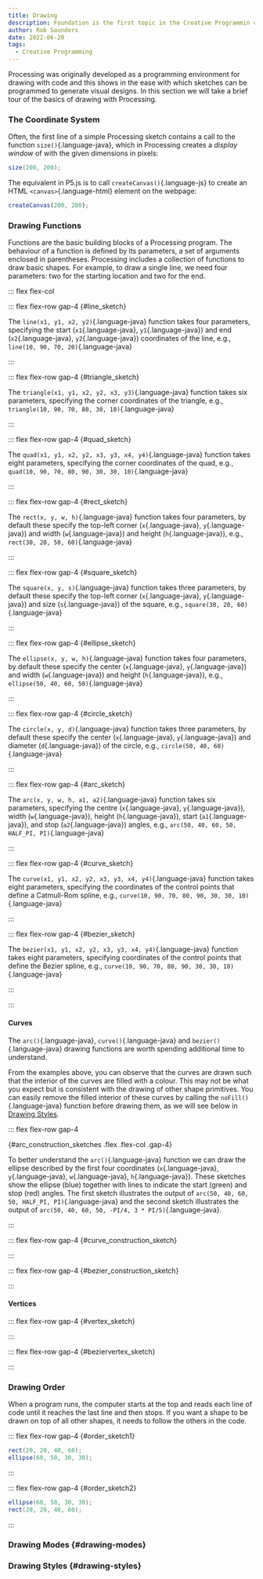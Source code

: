 ```yaml
---
title: Drawing
description: Foundation is the first topic in the Creative Programmin course.
author: Rob Saunders
date: 2022-06-20
tags:
  - Creative Programming
---
```


Processing was originally developed as a programming environment for drawing with code and this shows in the ease with which sketches can be programmed to generate visual designs. In this section we will take a brief tour of the basics of drawing with Processing.

### The Coordinate System
Often, the first line of a simple Processing sketch contains a call to the function `size()`{.language-java}, which in Processing creates a _display window_ of with the given dimensions in pixels:  
```java
size(200, 200);
```

The equivalent in P5.js is to call `createCanvas()`{.language-js} to create an HTML `<canvas>`{.language-html} element on the webpage:
```js
createCanvas(200, 200);
```

### Drawing Functions
Functions are the basic building blocks of a Processing program. The behaviour of a function is defined by its parameters, a set of arguments enclosed in parentheses. Processing includes a collection of functions to draw basic shapes. For example, to draw a single line, we need four parameters: two for the starting location and two for the end.

::: flex flex-col

::: flex flex-row gap-4
{#line_sketch}

The `line(x1, y1, x2, y2)`{.language-java} function takes four parameters, specifying the start (`x1`{.language-java}, `y1`{.language-java}) and end (`x2`{.language-java}, `y2`{.language-java}) coordinates of the line, e.g., `line(10, 90, 70, 20)`{.language-java}
<script>
  new p5( p => {
    p.setup = () => {
      p.createCanvas(100, 100);
      p.background(223);
      p.line(10, 90, 70, 20);
    };
  }, "line_sketch");
</script>
:::

::: flex flex-row gap-4
{#triangle_sketch}

The `triangle(x1, y1, x2, y2, x3, y3)`{.language-java} function takes six parameters, specifying the corner coordinates of the triangle, e.g., `triangle(10, 90, 70, 80, 30, 10)`{.language-java}
<script>
  new p5( p => {
    p.setup = () => {
      p.createCanvas(100, 100);
      p.background(223);
      p.triangle(10, 90, 70, 80, 30, 10);
    };
  }, "triangle_sketch");
</script>
:::

::: flex flex-row gap-4
{#quad_sketch}

The `quad(x1, y1, x2, y2, x3, y3, x4, y4)`{.language-java} function takes eight parameters, specifying the corner coordinates of the quad, e.g., `quad(10, 90, 70, 80, 90, 30, 30, 10)`{.language-java}
<script>
  new p5( p => {
    p.setup = () => {
      p.createCanvas(100, 100);
      p.background(223);
      p.quad(10, 90, 70, 80, 90, 30, 30, 10);
    };
  }, "quad_sketch");
</script>
:::

::: flex flex-row gap-4
{#rect_sketch}

The `rect(x, y, w, h)`{.language-java} function takes four parameters, by default these specify the top-left corner (`x`{.language-java}, `y`{.language-java}) and width (`w`{.language-java}) and height (`h`{.language-java}), e.g., `rect(30, 20, 50, 60)`{.language-java}
<script>
  new p5( p => {
    p.setup = () => {
      p.createCanvas(100, 100);
      p.background(223);
      p.rect(30, 20, 50, 60);
    };
  }, "rect_sketch");
</script>
:::

::: flex flex-row gap-4
{#square_sketch}

The `square(x, y, s)`{.language-java} function takes three parameters, by default these specify the top-left corner (`x`{.language-java}, `y`{.language-java}) and size (`s`{.language-java}) of the square, e.g., `square(30, 20, 60)`{.language-java}
<script>
  new p5( p => {
    p.setup = () => {
      p.createCanvas(100, 100);
      p.background(223);
      p.square(30, 20, 60);
    };
  }, "square_sketch");
</script>
:::

::: flex flex-row gap-4
{#ellipse_sketch}

The `ellipse(x, y, w, h)`{.language-java} function takes four parameters, by default these specify the center (`x`{.language-java}, `y`{.language-java}) and width (`w`{.language-java}) and height (`h`{.language-java}), e.g., `ellipse(50, 40, 60, 50)`{.language-java}
<script>
  new p5( p => {
    p.setup = () => {
      p.createCanvas(100, 100);
      p.background(223);
      p.ellipse(50, 40, 60, 50);
    };
  }, "ellipse_sketch");
</script>
:::

::: flex flex-row gap-4
{#circle_sketch}

The `circle(x, y, d)`{.language-java} function takes three parameters, by default these specify the center (`x`{.language-java}, `y`{.language-java}) and diameter (`d`{.language-java}) of the circle, e.g., `circle(50, 40, 60)`{.language-java}
<script>
  new p5( p => {
    p.setup = () => {
      p.createCanvas(100, 100);
      p.background(223);
      p.circle(50, 40, 60);
    };
  }, "circle_sketch");
</script>
:::

::: flex flex-row gap-4
{#arc_sketch}

The `arc(x, y, w, h, a1, a2)`{.language-java} function takes six parameters, specifying the centre (`x`{.language-java}, `y`{.language-java}), width (`w`{.language-java}), height (`h`{.language-java}), start (`a1`{.language-java}), and stop (`a2`{.language-java}) angles, e.g., `arc(50, 40, 60, 50, HALF_PI, PI)`{.language-java}
<script>
  new p5( p => {
    p.setup = () => {
      p.createCanvas(100, 100);
      p.background(223);
      p.arc(50, 40, 60, 50, p.HALF_PI, p.PI);
    };
  }, "arc_sketch");
</script>
:::

::: flex flex-row gap-4
{#curve_sketch}

The `curve(x1, y1, x2, y2, x3, y3, x4, y4)`{.language-java} function takes eight parameters, specifying the coordinates of the control points that define a Catmull-Rom spline, e.g., `curve(10, 90, 70, 80, 90, 30, 30, 10)`{.language-java}
<script>
  new p5( p => {
    p.setup = () => {
      p.createCanvas(100, 100);
      p.background(223);
      p.curve(10, 90, 70, 80, 90, 30, 30, 10);
    };
  }, "curve_sketch");
</script>
:::

::: flex flex-row gap-4
{#bezier_sketch}

The `bezier(x1, y1, x2, y2, x3, y3, x4, y4)`{.language-java} function takes eight parameters, specifying coordinates of the control points that define the Bezier spline, e.g., `curve(10, 90, 70, 80, 90, 30, 30, 10)`{.language-java}
<script>
  new p5( p => {
      p.setup = () => {
        p.createCanvas(100, 100);
        p.background(223);
        p.bezier(10, 90, 70, 80, 90, 30, 30, 10);
      };
    }, "bezier_sketch");
</script>
:::

:::

#### Curves

The `arc()`{.language-java}, `curve()`{.language-java} and `bezier()`{.language-java} drawing functions are worth spending additional time to understand.

From the examples above, you can observe that the curves are drawn such that the interior of the curves are filled with a colour. This may not be what you expect but is consistent with the drawing of other shape primitives. You can easily remove the filled interior of these curves by calling the `noFill()`{.language-java} function before drawing them, as we will see below in [Drawing Styles](#drawing-styles).

::: flex flex-row gap-4

{#arc_construction_sketches .flex .flex-col .gap-4}

To better understand the `arc()`{.language-java} function we can draw the ellipse described by the first four coordinates (`x`{.language-java}, `y`{.language-java}, `w`{.language-java}, `h`{.language-java}). These sketches show the ellipse (blue) together with lines to indicate the start (green) and stop (red) angles. The first sketch illustrates the output of `arc(50, 40, 60, 50, HALF_PI, PI)`{.language-java} and the second sketch illustrates the output of `arc(50, 40, 60, 50, -PI/4, 3 * PI/5)`{.language-java}.
<script>
  new p5(
    p => {
      p.setup = () => {
        p.createCanvas(100, 100);
        p.background(223);
        p.arc(50, 40, 60, 50, p.HALF_PI, p.PI);
        p.push();
          p.noFill();
          p.strokeWeight(2);
          p.stroke(0, 0, 192, 48);
          p.ellipse(50, 40, 60, 50);
          p.translate(50, 40);
          p.push();
            p.rotate(p.HALF_PI);
            p.stroke(0, 192, 0, 48);
            p.line(0, 0, 50, 0);
          p.pop();
          p.push();
            p.rotate(p.PI);
            p.stroke(192, 0, 0, 48);
            p.line(0, 0, 50, 0);
          p.pop();
          p.strokeWeight(4);
          p.stroke(0, 0, 192, 48);
          p.point(50, 40);
        p.pop();
      };
    }, "arc_construction_sketches");

  new p5(
    p => {
      p.setup = () => {
        p.createCanvas(100, 100);
        p.background(223);
        p.arc(50, 50, 40, 40, -p.PI/4, 3 * p.PI/5);
        p.push();
          p.noFill();
          p.strokeWeight(2);
          p.stroke(0, 0, 192, 48);
          p.ellipse(50, 50, 40, 40);
          p.translate(50, 50);
          p.push();
            p.rotate(-p.PI/4);
            p.stroke(0, 192, 0, 48);
            p.line(0, 0, 50, 0);
          p.pop();
          p.push();
            p.rotate(3 * p.PI/5);
            p.stroke(192, 0, 0, 48);
            p.line(0, 0, 50, 0);
          p.pop();
          p.strokeWeight(4);
          p.stroke(0, 0, 192, 48);
          p.point(50, 40);
        p.pop();
      };
    }, "arc_construction_sketches");
</script>
:::

::: flex flex-row gap-4
{#curve_construction_sketch}

<script>
  new p5(
    p => {
      p.setup = () => {
        p.createCanvas(100, 100);
        p.background(223);
        p.curve(10, 90, 70, 80, 90, 30, 30, 10);
        p.push();
          p.noFill();
          p.strokeWeight(2);
          p.push();
            p.stroke(0, 192, 0, 48);
            p.curve(10, 90, 10, 90, 70, 80, 90, 30);
          p.pop();
          p.push();
            p.stroke(192, 0, 0, 48);
            p.curve(70, 80, 90, 30, 30, 10, 30, 10);
          p.pop();
          p.strokeWeight(4);
          p.stroke(0, 192, 0, 48);
          p.point(10, 90);
          p.point(70, 80);
          p.stroke(192, 0, 0, 48);
          p.point(90, 30);
          p.point(30, 10);
        p.pop();
      };
    }, "curve_construction_sketch");
</script>
:::

::: flex flex-row gap-4
{#bezier_construction_sketch}

<script>
  new p5(
    p => {
      p.setup = () => {
        p.createCanvas(100, 100);
        p.background(223);
        p.bezier(10, 90, 70, 80, 90, 30, 30, 10);
        p.push();
          p.noFill();
          p.strokeWeight(2);
          p.push();
            p.stroke(0, 192, 0, 48);
            p.line(10, 90, 70, 80);
          p.pop();
          p.push();
            p.stroke(192, 0, 0, 48);
            p.line(90, 30, 30, 10);
          p.pop();
          p.strokeWeight(4);
          p.stroke(0, 192, 0, 48);
          p.point(10, 90);
          p.point(70, 80);
          p.stroke(192, 0, 0, 48);
          p.point(90, 30);
          p.point(30, 10);
        p.pop();
      };
    }, "bezier_construction_sketch");
</script>
:::

#### Vertices

::: flex flex-row gap-4
{#vertex_sketch}

<script>
  new p5( p => {
    p.setup = () => {
      p.createCanvas(100, 100);
      p.background(223);
      p.beginShape();
        p.vertex(30, 20);
        p.vertex(70, 20);
        p.vertex(90, 50);
        p.vertex(70, 80);
        p.vertex(30, 80);
        p.vertex(10, 50);
      p.endShape(p.CLOSE);
    };
  }, "vertex_sketch");
</script>
:::

::: flex flex-row gap-4
{#beziervertex_sketch}

<script>
  new p5( p => {
    p.setup = () => {
      p.createCanvas(100, 100);
      p.background(223);
      p.beginShape();
        p.vertex(30, 20);
        p.bezierVertex(70, 20, 90, 50, 70, 80);
        p.bezierVertex(30, 80, 10, 50, 30, 20);
      p.endShape(p.CLOSE);
    };
  }, "beziervertex_sketch");
</script>
:::

### Drawing Order
When a program runs, the computer starts at the top and reads each line of code until it reaches the last line and then stops. If you want a shape to be drawn on top of all other shapes, it needs to follow the others in the code.

::: flex flex-row gap-4
{#order_sketch1}

```java
rect(20, 20, 40, 60);
ellipse(60, 50, 30, 30);
```

<script>
  new p5( p => {
    p.setup = function() {
      p.createCanvas(100, 100);
      p.background(223);
      p.rect(20, 20, 40, 60);
      p.ellipse(60, 50, 30, 30);
    };
  }, "order_sketch1");
</script>
:::

::: flex flex-row gap-4
{#order_sketch2}

```java
ellipse(60, 50, 30, 30);
rect(20, 20, 40, 60);
```

<script>
  new p5( p => {
    p.setup = function() {
      p.createCanvas(100, 100);
      p.background(223);
      p.ellipse(60, 50, 30, 30);
      p.rect(20, 20, 40, 60);
    };
  }, "order_sketch2");
</script>
:::

### Drawing Modes {#drawing-modes}

### Drawing Styles {#drawing-styles}
